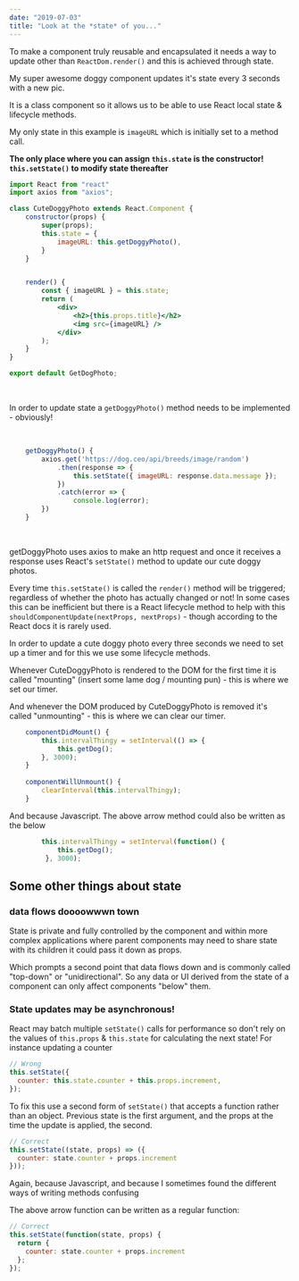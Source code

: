 ```yaml
---
date: "2019-07-03"
title: "Look at the *state* of you..."
---
```


To make a component truly reusable and encapsulated it needs a way to update other than `ReactDom.render()` and this is
achieved through state.

My super awesome doggy component updates it's state every 3 seconds with a new pic.

It is a class component so it allows us to be able to use React local state & lifecycle methods.

My only state in this example is `imageURL` which is initially set to a method call.

**The only place where you can assign `this.state` is the constructor! `this.setState()` to modify state thereafter**


```jsx
import React from "react"
import axios from "axios";

class CuteDoggyPhoto extends React.Component {
    constructor(props) {
        super(props);
        this.state = {
            imageURL: this.getDoggyPhoto(),
        }
    }


    render() {
        const { imageURL } = this.state;
        return (
            <div>
                <h2>{this.props.title}</h2>
                <img src={imageURL} />
            </div>
        );
    }
}

export default GetDogPhoto;
```
<br/>

In order to update state a `getDoggyPhoto()` method needs to be implemented - obviously! 
<br/>
<br/>

```jsx

    getDoggyPhoto() {
        axios.get('https://dog.ceo/api/breeds/image/random')
            .then(response => {
                this.setState({ imageURL: response.data.message });
            })
            .catch(error => {
                console.log(error);
        })
    }

```
<br/>

getDoggyPhoto uses axios to make an http request and once it receives a response uses React's `setState()` method to update
our cute doggy photos.

Every time `this.setState()` is called the `render()` method will be triggered; regardless of whether the photo has actually changed or not! 
In some cases this can be inefficient but there is a React lifecycle method to help with this `shouldComponentUpdate(nextProps, nextProps)` - though
according to the React docs it is rarely used.


In order to update a cute doggy photo every three seconds we need to set up a timer and for this we use some lifecycle methods.
 
 Whenever CuteDoggyPhoto is rendered to the DOM for the first time it is called "mounting" (insert some lame dog / mounting pun) - this is where we set our timer.
 
 And whenever the DOM produced by CuteDoggyPhoto is removed it's called "unmounting" - this is where we can clear our timer.
  
```jsx
    componentDidMount() { 
        this.intervalThingy = setInterval(() => {
            this.getDog();
        }, 3000);
    }
    
    componentWillUnmount() { 
        clearInterval(this.intervalThingy);
    }

```

And because Javascript. The above arrow method could also be written as the below

```jsx
        this.intervalThingy = setInterval(function() { 
            this.getDog(); 
         }, 3000);
```

## Some other things about state
### data flows doooowwwn town
State is private and fully controlled by the component and within more complex applications where parent components may 
need to share state with its children it could pass it down as props.

Which prompts a second point that data flows down and is commonly called "top-down" or "unidirectional".  So any data or 
UI derived from the state of a component can only affect components "below" them.

### State updates may be asynchronous!
React may batch multiple `setState()` calls for performance so don't rely on the values
of `this.props` & `this.state` for calculating the next state!  For instance updating  a counter
<br/>

```jsx 
// Wrong
this.setState({
  counter: this.state.counter + this.props.increment,
}); 
```

To fix this use a second form of `setState()` that accepts a function rather than an object.   Previous state is the 
first argument, and the props at the time the update is applied, the second.
<br/>

```jsx 
// Correct
this.setState((state, props) => ({
  counter: state.counter + props.increment
}));
```

Again, because Javascript, and because I sometimes found the different ways of writing methods confusing

The above arrow function can be written as a regular function:
<br/>

```jsx
// Correct
this.setState(function(state, props) {
  return {
    counter: state.counter + props.increment
  };
});

```






